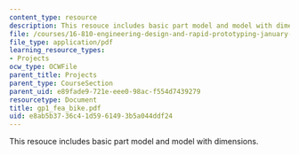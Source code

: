 ```yaml
---
content_type: resource
description: This resouce includes basic part model and model with dimensions.
file: /courses/16-810-engineering-design-and-rapid-prototyping-january-iap-2005/e8ab5b3736c41d5961493b5a044ddf24_gp1_fea_bike.pdf
file_type: application/pdf
learning_resource_types:
- Projects
ocw_type: OCWFile
parent_title: Projects
parent_type: CourseSection
parent_uid: e89fade9-721e-eee0-98ac-f554d7439279
resourcetype: Document
title: gp1_fea_bike.pdf
uid: e8ab5b37-36c4-1d59-6149-3b5a044ddf24
---
```

This resouce includes basic part model and model with dimensions.

